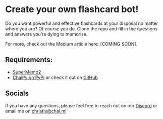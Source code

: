 # Create your own flashcard bot!

Do you want powerful and effective flashcards at your disposal no matter where you are? Of course you do. Clone the repo and fill in the questions and answers you're dying to memorise.

For more, check out the Medium article here: [COMING SOON].

## Requirements:
* [SuperMemo2](https://github.com/alankan886/SuperMemo2)
* [ChaiPy on PyPi](https://pypi.org/project/chaipy/) or check it out on [GitHub](https://github.com/chai-nexus/chai_py)


## Socials

If you have any questions, please feel free to reach out on our [Discord](https://discord.com/invite/YfrVwBtYWb) or email me on christie@chai.ml
